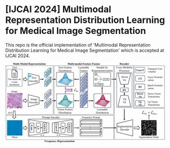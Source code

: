 # [IJCAI 2024] Multimodal Representation Distribution Learning for Medical Image Segmentation

This repo is the official implementation of 'Multimodal Representation Distribution Learning for Medical Image Segmentation' which is accepted at IJCAI 2024.

<img src="docs/framework.png" alt="alt text">
